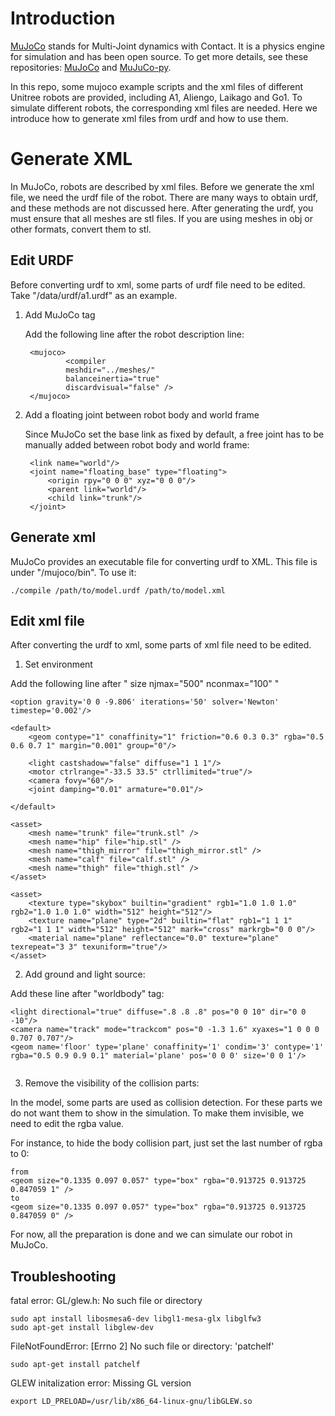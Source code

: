 # Introduction
[MuJoCo](https://mujoco.org/) stands for Multi-Joint dynamics with Contact. It is a physics engine for simulation and has been open source. To get more details, see these repositories: [MuJoCo](https://github.com/deepmind/mujoco) and [MuJuCo-py](https://github.com/openai/mujoco-py).

In this repo, some mujoco example scripts and the xml files of different Unitree robots are provided, including A1, Aliengo, Laikago and Go1. To simulate different robots, the corresponding xml files are needed. Here we introduce how to generate xml files from urdf and how to use them.

# Generate XML
In MuJoCo, robots are described by xml files. Before we generate the xml file, we need the urdf file of the robot. There are many ways to obtain urdf, and these methods are not discussed here. After generating the urdf, you must ensure that all meshes are stl files. If you are using meshes in obj or other formats, convert them to stl. 

## Edit URDF
Before converting urdf to xml, some parts of urdf file need to be edited. Take "/data/urdf/a1.urdf" as an example.

1. Add MuJoCo tag
   
   Add the following line after the robot description line:
   ```
    <mujoco>
            <compiler 
            meshdir="../meshes/" 
            balanceinertia="true" 
            discardvisual="false" />
    </mujoco>
   ```

2. Add a floating joint between robot body and world frame
   
   Since MuJoCo set the base link as fixed by default, a free joint has to be manually added between robot body and world frame:
   ```
    <link name="world"/>
    <joint name="floating_base" type="floating">
        <origin rpy="0 0 0" xyz="0 0 0"/>
        <parent link="world"/>
        <child link="trunk"/>
    </joint>
    ```

## Generate xml
MuJoCo provides an executable file for converting urdf to XML. This file is under "/mujoco/bin". To use it:
```
./compile /path/to/model.urdf /path/to/model.xml
```

## Edit xml file
After converting the urdf to xml, some parts of xml file need to be edited.

1. Set environment

Add the following line after " size njmax="500" nconmax="100" "

```
<option gravity='0 0 -9.806' iterations='50' solver='Newton' timestep='0.002'/>

<default>
    <geom contype="1" conaffinity="1" friction="0.6 0.3 0.3" rgba="0.5 0.6 0.7 1" margin="0.001" group="0"/>

    <light castshadow="false" diffuse="1 1 1"/>
    <motor ctrlrange="-33.5 33.5" ctrllimited="true"/>
    <camera fovy="60"/>
    <joint damping="0.01" armature="0.01"/>

</default>

<asset>
    <mesh name="trunk" file="trunk.stl" />
    <mesh name="hip" file="hip.stl" />
    <mesh name="thigh_mirror" file="thigh_mirror.stl" />
    <mesh name="calf" file="calf.stl" />
    <mesh name="thigh" file="thigh.stl" />
</asset>

<asset>
    <texture type="skybox" builtin="gradient" rgb1="1.0 1.0 1.0" rgb2="1.0 1.0 1.0" width="512" height="512"/>
    <texture name="plane" type="2d" builtin="flat" rgb1="1 1 1" rgb2="1 1 1" width="512" height="512" mark="cross" markrgb="0 0 0"/>
    <material name="plane" reflectance="0.0" texture="plane" texrepeat="3 3" texuniform="true"/>
</asset>
```

2. Add ground and light source:

Add these line after "worldbody" tag:
```
<light directional="true" diffuse=".8 .8 .8" pos="0 0 10" dir="0 0 -10"/>
<camera name="track" mode="trackcom" pos="0 -1.3 1.6" xyaxes="1 0 0 0 0.707 0.707"/>
<geom name='floor' type='plane' conaffinity='1' condim='3' contype='1' rgba="0.5 0.9 0.9 0.1" material='plane' pos='0 0 0' size='0 0 1'/>
    
```

3. Remove the visibility of the collision parts:

In the model, some parts are used as collision detection. For these parts we do not want them to show in the simulation. To make them invisible, we need to edit the rgba value.

For instance, to hide the body collision part, just set the last number of rgba to 0:
```
from
<geom size="0.1335 0.097 0.057" type="box" rgba="0.913725 0.913725 0.847059 1" />
to
<geom size="0.1335 0.097 0.057" type="box" rgba="0.913725 0.913725 0.847059 0" />
```

For now, all the preparation is done and we can simulate our robot in MuJoCo.



## Troubleshooting

fatal error: GL/glew.h: No such file or directory
```
sudo apt install libosmesa6-dev libgl1-mesa-glx libglfw3
sudo apt-get install libglew-dev
```

FileNotFoundError: [Errno 2] No such file or directory: 'patchelf'
```
sudo apt-get install patchelf
```

GLEW initalization error: Missing GL version
```
export LD_PRELOAD=/usr/lib/x86_64-linux-gnu/libGLEW.so
```